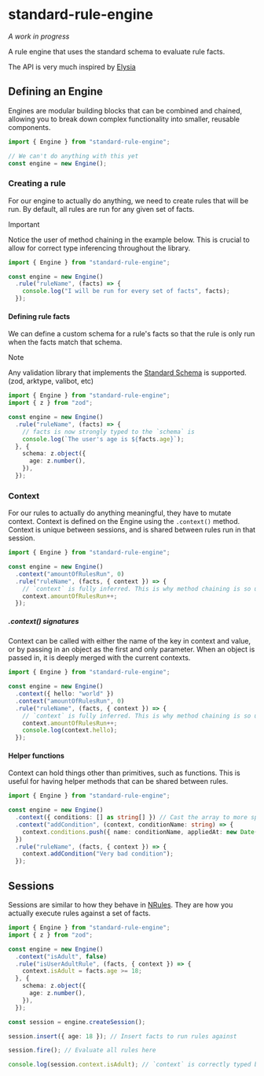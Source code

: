 # standard-rule-engine

_A work in progress_

A rule engine that uses the standard schema to evaluate rule facts.

The API is very much inspired by [Elysia](https://elysiajs.com)

## Defining an Engine

Engines are modular building blocks that can be combined and chained, allowing you to break down complex functionality into smaller, reusable components.

```ts
import { Engine } from "standard-rule-engine";

// We can't do anything with this yet
const engine = new Engine();
```

### Creating a rule

For our engine to actually do anything, we need to create rules that will be run. By default, all rules are run for any given set of facts.

> [!IMPORTANT]  
> Notice the user of method chaining in the example below. This is crucial to allow for correct type inferencing throughout the library.

```ts
import { Engine } from "standard-rule-engine";

const engine = new Engine()
  .rule("ruleName", (facts) => {
    console.log("I will be run for every set of facts", facts);
  });
```

#### Defining rule facts

We can define a custom schema for a rule's facts so that the rule is only run when the facts match that schema.

> [!NOTE]  
> Any validation library that implements the [Standard Schema](https://standardschema.dev) is supported. (zod, arktype, valibot, etc)


```ts
import { Engine } from "standard-rule-engine";
import { z } from "zod";

const engine = new Engine()
  .rule("ruleName", (facts) => {
    // facts is now strongly typed to the `schema` is
    console.log(`The user's age is ${facts.age}`);
  }, {
    schema: z.object({
      age: z.number(),
    }),
  });
```

### Context

For our rules to actually do anything meaningful, they have to mutate context. Context is defined on the Engine using the `.context()` method. Context is unique between sessions, and is shared between rules run in that session.

```ts
import { Engine } from "standard-rule-engine";

const engine = new Engine()
  .context("amountOfRulesRun", 0)
  .rule("ruleName", (facts, { context }) => {
    // `context` is fully inferred. This is why method chaining is so useful
    context.amountOfRulesRun++;
  });
```

##### .context() signatures

Context can be called with either the name of the key in context and value, or by passing in an object as the first and only parameter. When an object is passed in, it is deeply merged with the current contexts.

```ts
import { Engine } from "standard-rule-engine";

const engine = new Engine()
  .context({ hello: "world" })
  .context("amountOfRulesRun", 0)
  .rule("ruleName", (facts, { context }) => {
    // `context` is fully inferred. This is why method chaining is so useful
    context.amountOfRulesRun++;
    console.log(context.hello);
  });
```

#### Helper functions

Context can hold things other than primitives, such as functions. This is useful for having helper methods that can be shared between rules.

```ts
import { Engine } from "standard-rule-engine";

const engine = new Engine()
  .context({ conditions: [] as string[] }) // Cast the array to more specific type for better inference
  .context("addCondition", (context, conditionName: string) => {
    context.conditions.push({ name: conditionName, appliedAt: new Date() })
  })
  .rule("ruleName", (facts, { context }) => {
    context.addCondition("Very bad condition");
  });
```

## Sessions

Sessions are similar to how they behave in [NRules](https://nrules.net/index.html). They are how you actually execute rules against a set of facts.

```ts
import { Engine } from "standard-rule-engine";
import { z } from "zod";

const engine = new Engine()
  .context("isAdult", false)
  .rule("isUserAdultRule", (facts, { context }) => {
    context.isAdult = facts.age >= 18;
  }, {
    schema: z.object({
      age: z.number(),
    }),
  });

const session = engine.createSession();

session.insert({ age: 18 }); // Insert facts to run rules against

session.fire(); // Evaluate all rules here

console.log(session.context.isAdult); // `context` is correctly typed based on the engine's definition
```